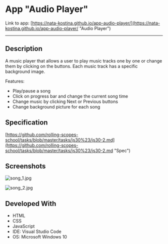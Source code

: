 # App "Audio Player"

Link to app: [https://nata-kostina.github.io/app-audio-player/](https://nata-kostina.github.io/app-audio-player/ "Audio Player")
***
## Description

A music player that allows a user to play music tracks one by one or change them by clicking on the buttons. Each music track has a specific background image.

Features:

* Play/pause a song
* Click on progress bar and change the current song time
* Change music by clicking Next or Previous buttons
* Change background picture for each song

## Specification

[https://github.com/rolling-scopes-school/tasks/blob/master/tasks/js30%23/js30-2.md](https://github.com/rolling-scopes-school/tasks/blob/master/tasks/js30%23/js30-2.md "Spec")

## Screenshots

![song_1.jpg](https://i.postimg.cc/VN74GTDx/song-1.jpg)

![song_2.jpg](https://i.postimg.cc/cHpRPNYb/song-2.jpg)

## Developed With
* HTML
* CSS
* JavaScript
* IDE:  Visual Studio Code
* OS: Microsoft Windows 10